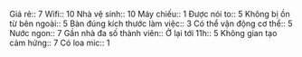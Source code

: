 Giá rẻ:: 7
Wifi:: 10
Nhà vệ sinh:: 10
Máy chiếu:: 1
Được nói to:: 5
Không bị ồn từ bên ngoài:: 5
Bàn đúng kích thước làm việc:: 3
Có thể vận động cơ thể:: 5
Nước ngon:: 7
Gần nhà đa số thành viên:: 
Ở lại tới 11h:: 5
Không gian tạo cảm hứng:: 7
Có loa mic:: 1
